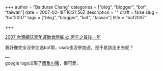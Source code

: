 +++
author = "Balduran Chang"
categories = ["blog", "blogger", "bof", "taiwan"]
date = 2007-02-18T16:21:56Z
description = ""
draft = false
slug = "bof2007"
tags = ["blog", "blogger", "bof", "taiwan"]
title = "bof2007"

+++


[2007 台灣網誌青年運動會開催 @ 苦牢之最後一年](http://blog.ijliao.info/archives/2007/02/17/2890/ "2007 台灣網誌青年運動會開催 @ 苦牢之最後一年")

我好像完全沒參加過bof耶，osdc也沒參加過。是不是該走出去呢？

—  
 google logo出現了[兩隻小豬](http://blog.roodo.com/emisjerry/archives/2744865.html "簡睿隨筆 《科技篇》:Google的應景新圖片：「豬」福2007 - 樂多日誌")，很可愛。

